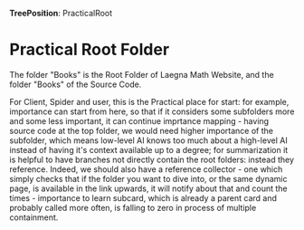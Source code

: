 __TreePosition__: PracticalRoot

# Practical Root Folder

The folder "Books" is the Root Folder of Laegna Math Website, and the folder "Books" of the Source Code.

For Client, Spider and user, this is the Practical place for start: for example, importance can start from here, so that if it considers some subfolders more and some less important, it can continue imprtance mapping - having source code at the top folder, we would need higher importance of the subfolder, which means low-level AI knows too much about a high-level AI instead of having it's context available up to a degree; for summarization it is helpful to have branches not directly contain the root folders: instead they reference. Indeed, we should also have a reference collector - one which simply checks that if the folder you want to dive into, or the same dynamic page, is available in the link upwards, it will notify about that and count the times - importance to learn subcard, which is already a parent card and probably called more often, is falling to zero in process of multiple containment.
